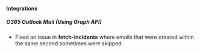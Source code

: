 #### Integrations
##### O365 Outlook Mail (Using Graph API)
- Fixed an issue in **fetch-incidents** where emails that were created within the same second sometimes were skipped.
